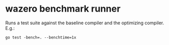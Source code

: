 # wazero benchmark runner

Runs a test suite against the baseline compiler and the optimizing compiler. E.g.:

    go test -bench=. --benchtime=1x

